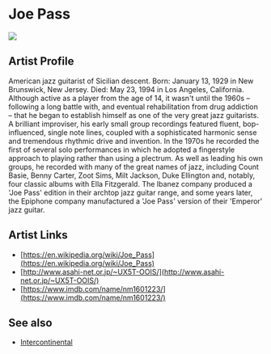 # Joe Pass

![](../../asssets/artists/Joe_Pass.png)

## Artist Profile

American jazz guitarist of Sicilian descent.
Born: January 13, 1929 in New Brunswick, New Jersey.
Died: May 23, 1994 in Los Angeles, California.
Although active as a player from the age of 14, it wasn't until the 1960s – following a long battle with, and eventual rehabilitation from drug addiction – that he began to establish himself as one of the very great jazz guitarists. A brilliant improviser, his early small group recordings featured fluent, bop-influenced, single note lines, coupled with a sophisticated harmonic sense and tremendous rhythmic drive and invention. In the 1970s he recorded the first of several solo performances in which he adopted a fingerstyle approach to playing rather than using a plectrum. As well as leading his own groups, he recorded with many of the great names of jazz, including Count Basie, Benny Carter, Zoot Sims, Milt Jackson, Duke Ellington and, notably, four classic albums with Ella Fitzgerald. The Ibanez company produced a 'Joe Pass' edition in their archtop jazz guitar range, and some years later, the Epiphone company manufactured a 'Joe Pass' version of their 'Emperor' jazz guitar.

## Artist Links

- [https://en.wikipedia.org/wiki/Joe_Pass](https://en.wikipedia.org/wiki/Joe_Pass)
- [http://www.asahi-net.or.jp/~UX5T-OOIS/](http://www.asahi-net.or.jp/~UX5T-OOIS/)
- [https://www.imdb.com/name/nm1601223/](https://www.imdb.com/name/nm1601223/)


## See also

- [Intercontinental](Joe_Pass-Intercontinental.md)
